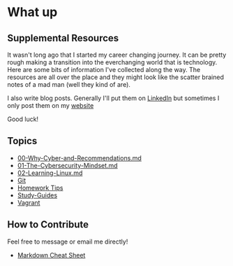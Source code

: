 # What up

## Supplemental Resources

It wasn't long ago that I started my career changing journey. It can be pretty rough making a transition into the everchanging world that is technology. Here are some bits of information I've collected along the way. The resources are all over the place and they might look like the scatter brained notes of a mad man (well they kind of are). 

I also write blog posts. Generally I'll put them on [LinkedIn](www.linkedin.com/in/thor-draperjr) but sometimes I only post them on my [website](www.thor-draperjr.github.io)

Good luck!

## Topics

* [00-Why-Cyber-and-Recommendations.md](/Assets/00-Why-Cyber-and-Recommendations.md)
* [01-The-Cybersecurity-Mindset.md](/Assets/01-The-Cybersecurity-Mindset.md)
* [02-Learning-Linux.md](/Assets/02-Learning-Linux.md)
* [Git](/Assets/Git/readme.md)
* [Homework Tips](/Assets/HomeworkTips.md)
* [Study-Guides](/Assets/Study-Guides)
* [Vagrant](/Assets/Vagrant/readme.md)

## How to Contribute
Feel free to message or email me directly!

* [Markdown Cheat Sheet](https://www.markdownguide.org/cheat-sheet/)